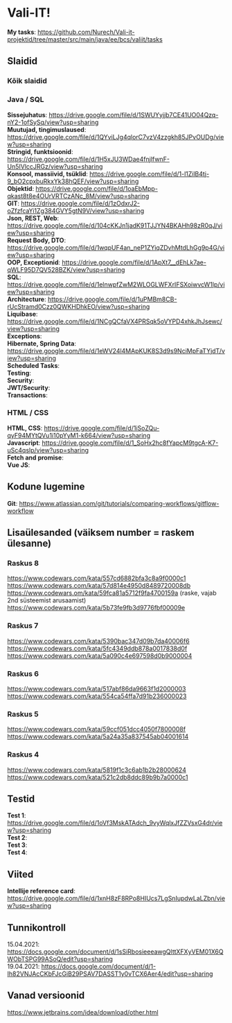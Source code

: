 # Vali-IT!

**My tasks**: https://github.com/Nurech/Vali-it-projektid/tree/master/src/main/java/ee/bcs/valiit/tasks

## Slaidid
### Kõik slaidid

### Java / SQL
**Sissejuhatus**: https://drive.google.com/file/d/1SWUYyjjb7CE41UO04Qzq-nY2-1ofSySq/view?usp=sharing  
**Muutujad, tingimuslaused**: https://drive.google.com/file/d/1QYviLJg4qlorC7vzV4zzgkh85JPvOUDg/view?usp=sharing  
**Stringid, funktsioonid**: https://drive.google.com/file/d/1H5xJU3WDae4fnjlfwnF-Un5IVlccJRGz/view?usp=sharing  
**Konsool, massiivid, tsüklid**:  https://drive.google.com/file/d/1-l1ZilB4tj-9_bO2cpxbuRkxYk38hQEF/view?usp=sharing  
**Objektid**: https://drive.google.com/file/d/1oaEbMpp-qkast8t8e4OUrVRTCzANc_8M/view?usp=sharing  
**GIT**: https://drive.google.com/file/d/1zOdxrJ2-oZfzfcaYi1Zg384GVY5gtN9V/view?usp=sharing  
**Json, REST, Web**: https://drive.google.com/file/d/104cKKJn1jadK91TJJYN4BKAHh98zR0qJ/view?usp=sharing  
**Request Body, DTO**: https://drive.google.com/file/d/1wqpUF4an_neP1ZYiqZDvhMtdLhGg9p4G/view?usp=sharing  
**OOP, Exceptionid**: https://drive.google.com/file/d/1ApXt7__dEhLk7ae-qWLF95D7QV528BZK/view?usp=sharing  
**SQL**: https://drive.google.com/file/d/1elnwpfZwM2WLOGLWFXrIFSXoiwvcW1lp/view?usp=sharing  
**Architecture**: https://drive.google.com/file/d/1uPMBm8CB-rUcStramd0Czz0QWKHDhkEO/view?usp=sharing  
**Liquibase**: https://drive.google.com/file/d/1NCgQCfaVX4PRSqk5oVYPD4xhkJhJsewc/view?usp=sharing  
**Exceptions**:  
**Hibernate, Spring Data**: https://drive.google.com/file/d/1eWV24l4MApKUK8S3d9s9NciMpFaTYjdT/view?usp=sharing    
**Scheduled Tasks**:  
**Testing**:  
**Security**:  
**JWT/Security**:  
**Transactions**:  
### HTML / CSS
**HTML, CSS**: https://drive.google.com/file/d/1iSoZQu-qyF94MYtQVu1i10pYyM1-k664/view?usp=sharing  
**Javascript**: https://drive.google.com/file/d/1_SoHx2hc8fYapcM9tgcA-K7-uSc4qslp/view?usp=sharing  
**Fetch and promise**:  
**Vue JS**:  

## Kodune lugemine ##
**Git**: https://www.atlassian.com/git/tutorials/comparing-workflows/gitflow-workflow 

## Lisaülesanded (väiksem number = raskem ülesanne)
### Raskus 8
https://www.codewars.com/kata/557cd6882bfa3c8a9f0000c1  
https://www.codewars.com/kata/57d814e4950d8489720008db  
https://www.codewars.om/kata/59fca81a5712f9fa4700159a  (raske, vajab 2nd süsteemist arusaamist)
https://www.codewars.com/kata/5b73fe9fb3d9776fbf00009e  
### Raskus 7
https://www.codewars.com/kata/5390bac347d09b7da40006f6  
https://www.codewars.com/kata/5fc4349ddb878a0017838d0f  
https://www.codewars.com/kata/5a090c4e697598d0b9000004  
### Raskus 6
https://www.codewars.com/kata/517abf86da9663f1d2000003  
https://www.codewars.com/kata/554ca54ffa7d91b236000023  
### Raskus 5
https://www.codewars.com/kata/59ccf051dcc4050f7800008f  
https://www.codewars.com/kata/5a24a35a837545ab04001614   
### Raskus 4
https://www.codewars.com/kata/5819f1c3c6ab1b2b28000624  
https://www.codewars.com/kata/521c2db8ddc89b9b7a0000c1  

## Testid
**Test 1**: https://drive.google.com/file/d/1oVf3MskATAdch_9vyWqlxJfZZVsxG4dr/view?usp=sharing  
**Test 2**:  
**Test 3**:  
**Test 4**:  

##  Viited
**Intellije reference card**: https://drive.google.com/file/d/1xnH8zF8RPo8HIUcs7LgSnIupdwLaLZbn/view?usp=sharing  

## Tunnikontroll
15.04.2021: https://docs.google.com/document/d/1sSiRbosieeeawgQlttXFXyVEM01X6QWObTSPG99ASoQ/edit?usp=sharing  
19.04.2021: https://docs.google.com/document/d/1-Ih82VNJAcCKbFJcGiB29PSAV7DASST1y0vTCX6Aer4/edit?usp=sharing  

## Vanad versioonid
https://www.jetbrains.com/idea/download/other.html
